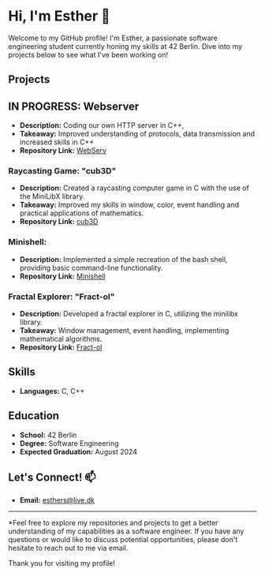 # Hi, I'm Esther 🦝

Welcome to my GitHub profile! I'm Esther, a passionate software engineering student currently honing my skills at 42 Berlin. Dive into my projects below to see what I've been working on!

## Projects

## IN PROGRESS: Webserver
- **Description:** Coding our own HTTP server in C++, 
- **Takeaway:** Improved understanding of protocols, data transmission and increased skills in C++
- **Repository Link:** [WebServ](https://github.com/emollebr/webserv)

### Raycasting Game: "cub3D" 

- **Description:** Created a raycasting computer game in C with the use of the MiniLibX library.
- **Takeaway:** Improved my skills in window, color, event handling and practical applications of mathematics.
- **Repository Link:** [cub3D](https://github.com/emollebr/cub3d)

### Minishell:

- **Description:** Implemented a simple recreation of the bash shell, providing basic command-line functionality.
- **Repository Link:** [Minishell](https://github.com/cariestevez/minishell)

### Fractal Explorer: "Fract-ol"

- **Description:** Developed a fractal explorer in C, utilizing the minilibx library.
- **Takeaway:** Window management, event handling, implementing mathematical algorithms.
- **Repository Link:** [Fract-ol](https://github.com/emollebr/fract-ol)


## Skills

- **Languages:** C, C++

## Education

- **School:** 42 Berlin
- **Degree:** Software Engineering
- **Expected Graduation:** August 2024

## Let's Connect! 📫

- **Email:** esthers@live.dk

---

*Feel free to explore my repositories and projects to get a better understanding of my capabilities as a software engineer. If you have any questions or would like to discuss potential opportunities, please don't hesitate to reach out to me via email.

Thank you for visiting my profile!

<!---
emollebr/emollebr is a ✨ special ✨ repository because its `README.md` (this file) appears on your GitHub profile.
You can click the Preview link to take a look at your changes.
--->
